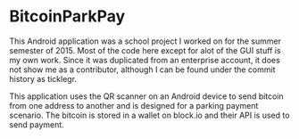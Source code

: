 # BitcoinParkPay

This Android application was a school project I worked on for the summer semester of 2015.  Most of the code here except for alot of the GUI stuff is my own work.  Since it was duplicated from an enterprise account, it does not show me as a contributor, although I can be found under the commit history as ticklegr.

This application uses the QR scanner on an Android device to send bitcoin from one address to another and is designed for a parking payment scenario.  The bitcoin is stored in a wallet on block.io and their API is used to send payment.

